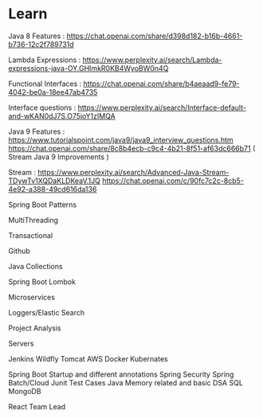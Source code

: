# Learn
Java 8 Features : https://chat.openai.com/share/d398d182-b16b-4661-b736-12c2f789731d

Lambda Expressions : https://www.perplexity.ai/search/Lambda-expressions-java-OY.GHImkR0KB4WyoBW0n4Q

Functional Interfaces : https://chat.openai.com/share/b4aeaad9-fe79-4042-be0a-18ee47ab4735

Interface questions : https://www.perplexity.ai/search/Interface-default-and-wKAN0dJ7S.O75joY1zIMQA

Java 9 Features : https://www.tutorialspoint.com/java9/java9_interview_questions.htm
                  https://chat.openai.com/share/8c8b4ecb-c9c4-4b21-8f51-af63dc666b71 ( Stream Java 9 Improvements )

Stream : https://www.perplexity.ai/search/Advanced-Java-Stream-TDywTv1XQDaKLDKeaV.1JQ
https://chat.openai.com/c/90fc7c2c-8cb5-4e92-a388-49cd616da136

Spring Boot Patterns

MultiThreading

Transactional

Github

Java Collections

Spring Boot Lombok

Microservices

Loggers/Elastic Search

Project Analysis

Servers

Jenkins
Wildfly
Tomcat
AWS
Docker
Kubernates

Spring Boot Startup and different annotations
Spring Security
Spring Batch/Cloud
Junit Test Cases
Java Memory related and basic DSA
SQL
MongoDB

React
Team Lead

